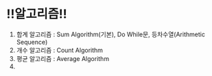 # !!알고리즘!!

1. 합계 알고리즘 : Sum Algorithm(기본), Do While문, 등차수열(Arithmetic Sequence)
2. 개수 알고리즘 : Count Algorithm
3. 평균 알고리즘 : Average Algorithm
4.